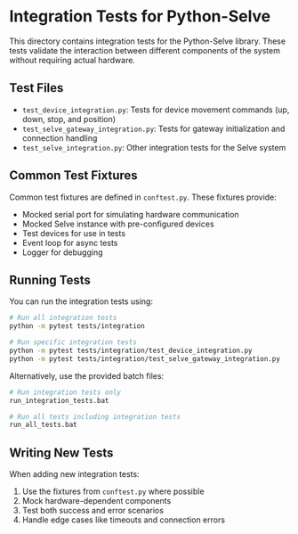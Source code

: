 # Integration Tests for Python-Selve

This directory contains integration tests for the Python-Selve library. These tests validate the interaction between different components of the system without requiring actual hardware.

## Test Files

- `test_device_integration.py`: Tests for device movement commands (up, down, stop, and position)
- `test_selve_gateway_integration.py`: Tests for gateway initialization and connection handling
- `test_selve_integration.py`: Other integration tests for the Selve system

## Common Test Fixtures

Common test fixtures are defined in `conftest.py`. These fixtures provide:

- Mocked serial port for simulating hardware communication
- Mocked Selve instance with pre-configured devices
- Test devices for use in tests
- Event loop for async tests
- Logger for debugging

## Running Tests

You can run the integration tests using:

```bash
# Run all integration tests
python -m pytest tests/integration

# Run specific integration tests
python -m pytest tests/integration/test_device_integration.py
python -m pytest tests/integration/test_selve_gateway_integration.py
```

Alternatively, use the provided batch files:

```bash
# Run integration tests only
run_integration_tests.bat

# Run all tests including integration tests
run_all_tests.bat
```

## Writing New Tests

When adding new integration tests:

1. Use the fixtures from `conftest.py` where possible
2. Mock hardware-dependent components
3. Test both success and error scenarios
4. Handle edge cases like timeouts and connection errors
